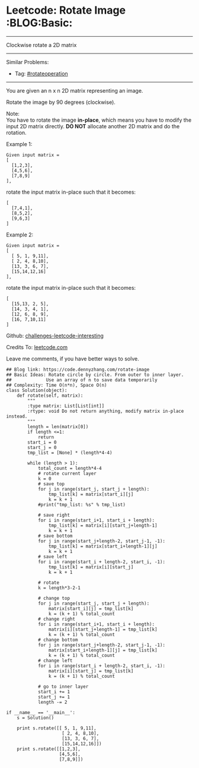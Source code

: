 # Leetcode: Rotate Image     :BLOG:Basic:


---

Clockwise rotate a 2D matrix  

---

Similar Problems:  
-   Tag: [#rotateoperation](https://code.dennyzhang.com/tag/rotateoperation)

---

You are given an n x n 2D matrix representing an image.  

Rotate the image by 90 degrees (clockwise).  

Note:  
You have to rotate the image **in-place**, which means you have to modify the input 2D matrix directly. **DO NOT** allocate another 2D matrix and do the rotation.  

Example 1:  

    Given input matrix = 
    [
      [1,2,3],
      [4,5,6],
      [7,8,9]
    ],

rotate the input matrix in-place such that it becomes:  

    [
      [7,4,1],
      [8,5,2],
      [9,6,3]
    ]

Example 2:  

    Given input matrix =
    [
      [ 5, 1, 9,11],
      [ 2, 4, 8,10],
      [13, 3, 6, 7],
      [15,14,12,16]
    ],

rotate the input matrix in-place such that it becomes:  

    [
      [15,13, 2, 5],
      [14, 3, 4, 1],
      [12, 6, 8, 9],
      [16, 7,10,11]
    ]

Github: [challenges-leetcode-interesting](https://github.com/DennyZhang/challenges-leetcode-interesting/tree/master/rotate-image)  

Credits To: [leetcode.com](https://leetcode.com/problems/rotate-image/description/)  

Leave me comments, if you have better ways to solve.  

    ## Blog link: https://code.dennyzhang.com/rotate-image
    ## Basic Ideas: Rotate circle by circle. From outer to inner layer.
    ##             Use an array of n to save data temporarily
    ## Complexity: Time O(n*n), Space O(n)
    class Solution(object):
        def rotate(self, matrix):
            """
            :type matrix: List[List[int]]
            :rtype: void Do not return anything, modify matrix in-place instead.
            """
            length = len(matrix[0])
            if length <=1:
                return
            start_i = 0
            start_j = 0
            tmp_list = [None] * (length*4-4)
    
            while (length > 1):
                total_count = length*4-4
                # rotate current layer
                k = 0
                # save top
                for j in range(start_j, start_j + length):
                    tmp_list[k] = matrix[start_i][j]
                    k = k + 1
                #print("tmp_list: %s" % tmp_list)
    
                # save right
                for i in range(start_i+1, start_i + length):
                    tmp_list[k] = matrix[i][start_j+length-1]
                    k = k + 1
                # save bottom
                for j in range(start_j+length-2, start_j-1, -1):
                    tmp_list[k] = matrix[start_i+length-1][j]
                    k = k + 1
                # save left
                for i in range(start_i + length-2, start_i, -1):
                    tmp_list[k] = matrix[i][start_j]
                    k = k + 1
    
                # rotate
                k = length*3-2-1
    
                # change top
                for j in range(start_j, start_j + length):
                    matrix[start_i][j] = tmp_list[k]
                    k = (k + 1) % total_count
                # change right
                for i in range(start_i+1, start_i + length):
                    matrix[i][start_j+length-1] = tmp_list[k]
                    k = (k + 1) % total_count
                # change bottom
                for j in range(start_j+length-2, start_j-1, -1):
                    matrix[start_i+length-1][j] = tmp_list[k]
                    k = (k + 1) % total_count
                # change left
                for i in range(start_i + length-2, start_i, -1):
                    matrix[i][start_j] = tmp_list[k]
                    k = (k + 1) % total_count
    
                # go to inner layer
                start_i += 1
                start_j += 1
                length -= 2
    
    if __name__ == '__main__':
        s = Solution()
    
        print s.rotate([[ 5, 1, 9,11],
                         [ 2, 4, 8,10],
                         [13, 3, 6, 7],
                         [15,14,12,16]])
        print s.rotate([[1,2,3],
                        [4,5,6],
                        [7,8,9]])